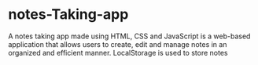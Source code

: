 # notes-Taking-app

A notes taking app made using HTML, CSS and JavaScript is a web-based application that allows users to create, edit and manage notes in an organized and efficient manner. LocalStorage is used to store notes
